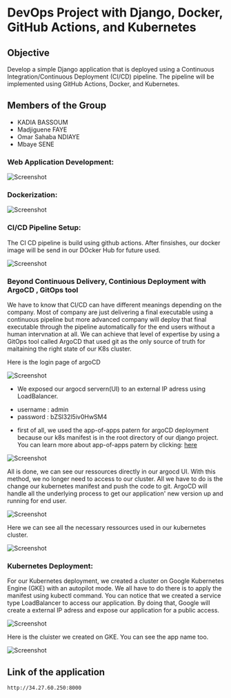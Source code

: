 # DevOps Project with Django, Docker, GitHub Actions, and Kubernetes 

## Objective

Develop a simple Django application that is deployed using a Continuous Integration/Continuous Deployment (CI/CD) pipeline. The pipeline will be implemented using GitHub Actions, Docker, and Kubernetes.


## Members of the Group

- KADIA BASSOUM
- Madjiguene FAYE
- Omar Sahaba NDIAYE
- Mbaye SENE


### Web Application Development:

![Screenshot](dev.png)

<!-- <p align="center">
  <img src="your_relative_path_here" width="350" title="hover text">
  <img src="your_relative_path_here_number_2_large_name" width="350" alt="accessibility text">
</p> -->


### Dockerization:

![Screenshot](docker.png)

### CI/CD Pipeline Setup:

The CI CD pipeline is build using github actions. After finsishes, our docker image will be send in our DOcker Hub for future used.

![Screenshot](pipeline.png)

### Beyond Continuous Delivery, Continious Deployment with ArgoCD , GitOps tool

We have to know that CI/CD can have different meanings depending on the company. Most of company are just delivering a final executable using a continuous pipeline but more advanced company will deploy that final executable through the pipeline automatically for the end users without a human intervnation at all.
We can achieve that level of expertise by using a GitOps tool called ArgoCD that used git as the only source of truth for maitaining the right state of our K8s cluster.

Here is the login page of argoCD

![Screenshot](argo.png)

- We exposed our argocd servern(UI) to an external IP adress using LoadBalancer.
*  username : admin 
*  password : bZSl32l5iv0HwSM4

- first of all, we used the app-of-apps patern for argoCD deployment because our k8s manifest is in the root directory of our django project. You can learn more about app-of-apps patern by clicking: [here](https://medium.com/dzerolabs/turbocharge-argocd-with-app-of-apps-pattern-and-kustomized-helm-ea4993190e7c)

![Screenshot](app-of-apps.png)

All is done, we can see our ressources directly in our argocd UI. With this method, we no longer need to access to our cluster. All we have to do is the change our kubernetes manifest and push the code to git. ArgoCD will handle all the underlying process to get our application' new version up and running for end user.

![Screenshot](app-1.png)

Here we can see all the necessary ressources used in our kubernetes cluster.

![Screenshot](app-2.png)



### Kubernetes Deployment:

For our Kubernetes deployment, we created a cluster on Google Kubernetes Engine (GKE) with an autopilot mode. We all have to do there is to apply the manifest using kubectl command. You can notice that we created a service type LoadBalancer to access our application. By doing that, Google will create a external IP adress and expose our application for a public access.

![Screenshot](manifest.png)

Here is the cluister we created on GKE. You can see the app name too.

![Screenshot](cluster.png)

## Link of the application
``` http://34.27.60.250:8000 ```

